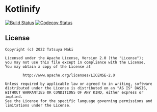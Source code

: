 Kotlinify
=====
[![Build Status](https://github.com/t28hub/kotlinify/actions/workflows/build.yml/badge.svg)](https://github.com/t28hub/kotlinify/actions/workflows/build.yml)
[![Codecov Status](https://codecov.io/gh/t28hub/kotlinify/branch/main/graph/badge.svg?token=05DB475U8M)](https://codecov.io/gh/t28hub/kotlinify)

## License

```
Copyright (c) 2022 Tatsuya Maki

Licensed under the Apache License, Version 2.0 (the "License");
you may not use this file except in compliance with the License.
You may obtain a copy of the License at

        http://www.apache.org/licenses/LICENSE-2.0

Unless required by applicable law or agreed to in writing, software
distributed under the License is distributed on an "AS IS" BASIS,
WITHOUT WARRANTIES OR CONDITIONS OF ANY KIND, either express or implied.
See the License for the specific language governing permissions and
limitations under the License.
```
